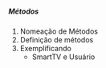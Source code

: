 ##### Métodos

1. Nomeação de Métodos
2. Definição de métodos
3. Exemplificando
    - SmartTV e Usuário

